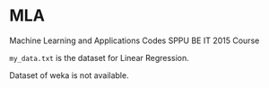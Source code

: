# MLA
Machine Learning and Applications Codes SPPU BE IT 2015 Course

`my_data.txt` is the dataset for Linear Regression.

Dataset of weka is not available.
